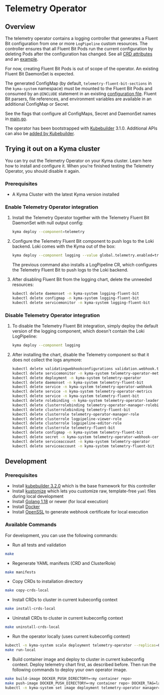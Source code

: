 # Telemetry Operator

## Overview

The telemetry operator contains a logging controller that generates a Fluent Bit configuration from one or more `LogPipeline` custom resources. The controller ensures that all Fluent Bit Pods run the current configuration by deleting Pods after the configuration has changed. See all [CRD attributes](apis/telemetry/v1alpha1/logpipeline_types.go) and an [example](config/samples/telemetry_v1alpha1_logpipeline.yaml).

For now, creating Fluent Bit Pods is out of scope of the operator. An existing Fluent Bit DaemonSet is expected.

The generated ConfigMap (by default, `telemetry-fluent-bit-sections` in the `kyma-system` namespace) must be mounted to the Fluent Bit Pods and consumed by an `@INCLUDE` statement in an existing [configuration file](https://docs.fluentbit.io/manual/administration/configuring-fluent-bit/classic-mode/configuration-file). Fluent Bit parsers, file references, and environment variables are available in an additional ConfigMap or Secret.

See the flags that configure all ConfigMaps, Secret and DaemonSet names in [main.go](main.go).

The operator has been bootstrapped with [Kubebuilder](https://github.com/kubernetes-sigs/kubebuilder) 3.1.0. Additional APIs can also be [added by Kubebuilder](https://book.kubebuilder.io/cronjob-tutorial/new-api.html).

## Trying it out on a Kyma cluster
You can try out the Telemetry Operator on your Kyma cluster. Learn here how to install and configure it. When you're finished testing the Telemetry Operator, you should disable it again.
### Prerequisites

- A Kyma Cluster with the latest Kyma version installed

### Enable Telemetry Operator integration

1. Install the Telemetry Operator together with the Telemetry Fluent Bit DaemonSet with null output config: 

   ```bash
   kyma deploy --component=telemetry 
   ```

2. Configure the Telemetry Fluent Bit component to push logs to the Loki backend. Loki comes with the Kyma out of the box:

   ```bash
   kyma deploy --component logging --value global.telemetry.enabled=true
   ```

   The previous command also installs a LogPipeline CR, which configures the Telemetry Fluent Bit to push logs to the Loki backend.

3. After disabling Fluent Bit from the logging chart, delete the unneeded resources:

   ```bash
   kubectl delete daemonset -n kyma-system logging-fluent-bit
   kubectl delete configmap -n kyma-system logging-fluent-bit
   kubectl delete servicemonitor -n kyma-system logging-fluent-bit
   ```

### Disable Telemetry Operator integration

1. To disable the Telemetry Fluent Bit integration, simply deploy the default version of the logging component, which doesn't contain the Loki LogPipeline:

   ```bash
   kyma deploy --component logging 
   ```

2. After installing the chart, disable the Telemetry component so that it does not collect the logs anymore:

   ```bash
   kubectl delete validatingwebhookconfigurations validation.webhook.telemetry.kyma-project.io
   kubectl delete servicemonitor -n kyma-system telemetry-operator-metrics
   kubectl delete deployment -n kyma-system telemetry-operator
   kubectl delete daemonset -n kyma-system telemetry-fluent-bit
   kubectl delete service -n kyma-system telemetry-operator-webhook
   kubectl delete service -n kyma-system telemetry-operator-metrics
   kubectl delete service -n kyma-system telemetry-fluent-bit
   kubectl delete rolebinding -n kyma-system telemetry-operator-leader-election-rolebinding
   kubectl delete clusterrolebinding telemetry-operator-manager-rolebinding
   kubectl delete clusterrolebinding telemetry-fluent-bit
   kubectl delete clusterrole telemetry-operator-manager-role
   kubectl delete clusterrole logpipeline-viewer-role
   kubectl delete clusterrole logpipeline-editor-role
   kubectl delete clusterrole telemetry-fluent-bit
   kubectl delete configmap -n kyma-system telemetry-fluent-bit
   kubectl delete secret -n kyma-system telemetry-operator-webhook-cert
   kubectl delete serviceaccount -n kyma-system telemetry-operator
   kubectl delete serviceaccount -n kyma-system telemetry-fluent-bit
   ```

## Development

### Prerequisites
- Install [kubebuilder 3.2.0](https://github.com/kubernetes-sigs/kubebuilder) which is the base framework for this controller
- Install [kustomize](https://github.com/kubernetes-sigs/kustomize) which lets you customize raw, template-free `yaml` files during local development
- Install [Golang 1.18](https://golang.org/dl/) or newer (for local execution)
- Install [Docker](https://www.docker.com/get-started)
- Install [OpenSSL](https://www.openssl.org/) to generate webhook certificate for local execution

### Available Commands

For development, you can use the following commands:

- Run all tests and validation

```bash
make
```

- Regenerate YAML manifests (CRD and ClusterRole)

```bash
make manifests
```

- Copy CRDs to installation directory

```bash
make copy-crds-local
```

- Install CRDs to cluster in current kubeconfig context

```bash
make install-crds-local
```

- Uninstall CRDs to cluster in current kubeconfig context

```bash
make uninstall-crds-local
```

- Run the operator locally (uses current kubeconfig context)

```bash
kubectl -n kyma-system scale deployment telemetry-operator --replicas=0 # Scale down in-cluster telemetry-operator
make run-local
```

- Build container image and deploy to cluster in current kubeconfig context. Deploy telemetry chart first, as described before. Then run the following commands to deploy your own operator image.

```bash
make build-image DOCKER_PUSH_DIRECTORY=<my container repo>
make push-image DOCKER_PUSH_DIRECTORY=<my container repo> DOCKER_TAG=latest
kubectl -n kyma-system set image deployment telemetry-operator manager=<my container repo>/telemetry-operator:latest
```
